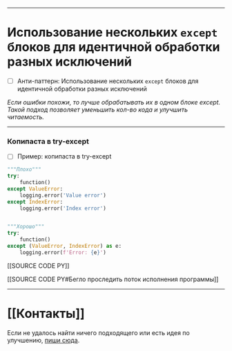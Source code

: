 ***
# Использование нескольких `except` блоков для идентичной обработки разных исключений
- [ ] Анти-паттерн: Использование нескольких `except` блоков для идентичной обработки разных исключений

_Если ошибки похожи, то лучше обрабатывать их в одном блоке except.
Такой подход позволяет уменьшить кол-во кода и улучшить читаемость._

***
### Копипаста в try-except
- [ ] Пример: копипаста в try-except

```python
"""Плохо"""
try:
    function()
except ValueError:
    logging.error('Value error')
except IndexError:
    logging.error('Index error')


"""Хорошо"""
try:
    function()
except (ValueError, IndexError) as e:
    logging.error(f'Error: {e}')
```

[[SOURCE CODE PY]]

[[SOURCE CODE PY#Бегло проследить поток исполнения программы]]

***
# [[Контакты]]
Если не удалось найти ничего подходящего или есть идея по улучшению, [пиши сюда](https://github.com/jmuriki/WorthGrid/wiki/Контакты).
